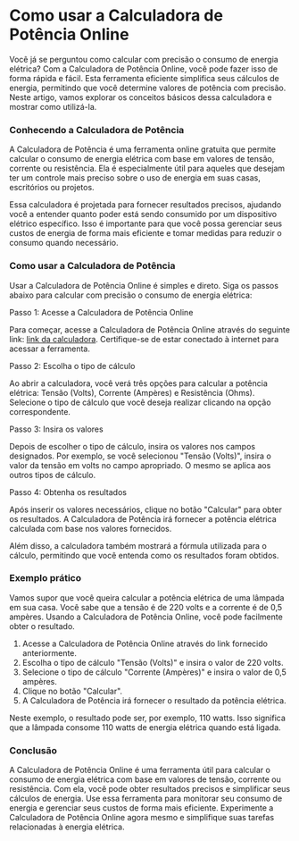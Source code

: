 Como usar a Calculadora de Potência Online
==========================================

Você já se perguntou como calcular com precisão o consumo de energia elétrica? Com a Calculadora de Potência Online, você pode fazer isso de forma rápida e fácil. Esta ferramenta eficiente simplifica seus cálculos de energia, permitindo que você determine valores de potência com precisão. Neste artigo, vamos explorar os conceitos básicos dessa calculadora e mostrar como utilizá-la.

### Conhecendo a Calculadora de Potência

A Calculadora de Potência é uma ferramenta online gratuita que permite calcular o consumo de energia elétrica com base em valores de tensão, corrente ou resistência. Ela é especialmente útil para aqueles que desejam ter um controle mais preciso sobre o uso de energia em suas casas, escritórios ou projetos.

Essa calculadora é projetada para fornecer resultados precisos, ajudando você a entender quanto poder está sendo consumido por um dispositivo elétrico específico. Isso é importante para que você possa gerenciar seus custos de energia de forma mais eficiente e tomar medidas para reduzir o consumo quando necessário.

### Como usar a Calculadora de Potência

Usar a Calculadora de Potência Online é simples e direto. Siga os passos abaixo para calcular com precisão o consumo de energia elétrica:

Passo 1: Acesse a Calculadora de Potência Online

Para começar, acesse a Calculadora de Potência Online através do seguinte link: [link da calculadora](https://www.onlinecalculatorsfree.com/pt/tools/power-calculator.html). Certifique-se de estar conectado à internet para acessar a ferramenta.

Passo 2: Escolha o tipo de cálculo

Ao abrir a calculadora, você verá três opções para calcular a potência elétrica: Tensão (Volts), Corrente (Ampères) e Resistência (Ohms). Selecione o tipo de cálculo que você deseja realizar clicando na opção correspondente.

Passo 3: Insira os valores

Depois de escolher o tipo de cálculo, insira os valores nos campos designados. Por exemplo, se você selecionou "Tensão (Volts)", insira o valor da tensão em volts no campo apropriado. O mesmo se aplica aos outros tipos de cálculo.

Passo 4: Obtenha os resultados

Após inserir os valores necessários, clique no botão "Calcular" para obter os resultados. A Calculadora de Potência irá fornecer a potência elétrica calculada com base nos valores fornecidos.

Além disso, a calculadora também mostrará a fórmula utilizada para o cálculo, permitindo que você entenda como os resultados foram obtidos.

### Exemplo prático

Vamos supor que você queira calcular a potência elétrica de uma lâmpada em sua casa. Você sabe que a tensão é de 220 volts e a corrente é de 0,5 ampères. Usando a Calculadora de Potência Online, você pode facilmente obter o resultado.

1. Acesse a Calculadora de Potência Online através do link fornecido anteriormente.
2. Escolha o tipo de cálculo "Tensão (Volts)" e insira o valor de 220 volts.
3. Selecione o tipo de cálculo "Corrente (Ampères)" e insira o valor de 0,5 ampères.
4. Clique no botão "Calcular".
5. A Calculadora de Potência irá fornecer o resultado da potência elétrica.

Neste exemplo, o resultado pode ser, por exemplo, 110 watts. Isso significa que a lâmpada consome 110 watts de energia elétrica quando está ligada.

### Conclusão

A Calculadora de Potência Online é uma ferramenta útil para calcular o consumo de energia elétrica com base em valores de tensão, corrente ou resistência. Com ela, você pode obter resultados precisos e simplificar seus cálculos de energia. Use essa ferramenta para monitorar seu consumo de energia e gerenciar seus custos de forma mais eficiente. Experimente a Calculadora de Potência Online agora mesmo e simplifique suas tarefas relacionadas à energia elétrica.